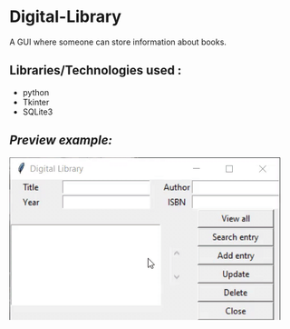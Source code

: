 # Digital-Library

A GUI where someone can store information about books.

## Libraries/Technologies used :

* python
* Tkinter
* SQLite3

## *Preview example:*

![](.GIF/app%20preview.gif)
